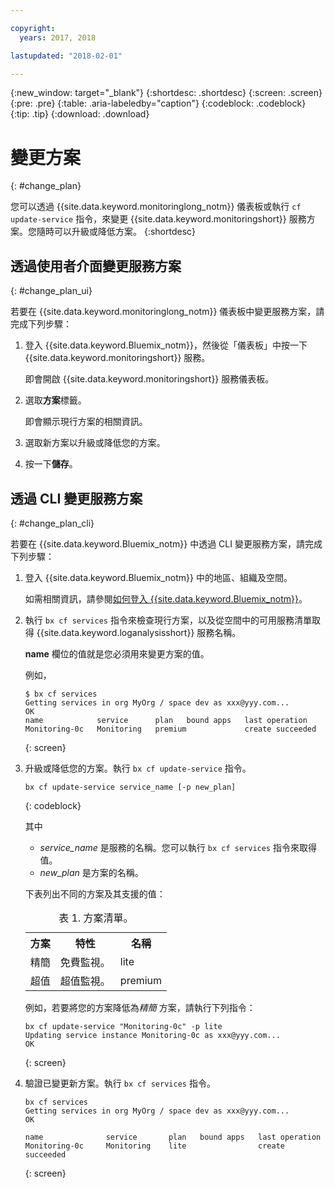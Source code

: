 ```yaml
---

copyright:
  years: 2017, 2018

lastupdated: "2018-02-01"

---
```


{:new_window: target="_blank"}
{:shortdesc: .shortdesc}
{:screen: .screen}
{:pre: .pre}
{:table: .aria-labeledby="caption"}
{:codeblock: .codeblock}
{:tip: .tip}
{:download: .download}


# 變更方案
{: #change_plan}

您可以透過 {{site.data.keyword.monitoringlong_notm}} 儀表板或執行 `cf update-service` 指令，來變更 {{site.data.keyword.monitoringshort}} 服務方案。您隨時可以升級或降低方案。
{:shortdesc}

## 透過使用者介面變更服務方案
{: #change_plan_ui}

若要在 {{site.data.keyword.monitoringlong_notm}} 儀表板中變更服務方案，請完成下列步驟：

1. 登入 {{site.data.keyword.Bluemix_notm}}，然後從「儀表板」中按一下 {{site.data.keyword.monitoringshort}} 服務。 

    即會開啟 {{site.data.keyword.monitoringshort}} 服務儀表板。
    
2. 選取**方案**標籤。

    即會顯示現行方案的相關資訊。
	
3. 選取新方案以升級或降低您的方案。 

4. 按一下**儲存**。



## 透過 CLI 變更服務方案
{: #change_plan_cli}

若要在 {{site.data.keyword.Bluemix_notm}} 中透過 CLI 變更服務方案，請完成下列步驟：

1. 登入 {{site.data.keyword.Bluemix_notm}} 中的地區、組織及空間。 

    如需相關資訊，請參閱[如何登入 {{site.data.keyword.Bluemix_notm}}](/docs/services/cloud-monitoring/qa/cli_qa.html#login)。
	
2. 執行 `bx cf services` 指令來檢查現行方案，以及從空間中的可用服務清單取得 {{site.data.keyword.loganalysisshort}} 服務名稱。 

    **name** 欄位的值就是您必須用來變更方案的值。 

    例如，
	
	```
	$ bx cf services
	Getting services in org MyOrg / space dev as xxx@yyy.com...
	OK
	name            service      plan   bound apps   last operation
	Monitoring-0c   Monitoring   premium             create succeeded
    ```
	{: screen}
    
3. 升級或降低您的方案。執行 `bx cf update-service` 指令。
    
	```
	bx cf update-service service_name [-p new_plan]
	```
	{: codeblock}
	
	其中 
	
	* *service_name* 是服務的名稱。您可以執行 `bx cf services` 指令來取得值。
	* *new_plan* 是方案的名稱。
	
	下表列出不同的方案及其支援的值：
	
	<table>
	  <caption>表 1. 方案清單。</caption>
	  <tr>
	    <th>方案</th>
		<th>特性</th>
	    <th>名稱</th>
	  </tr>
	  <tr>
	    <td>精簡</td>
	    <td>免費監視。</td>
		<td>lite</td>
	  </tr>
	  <tr>
	    <td>超值</td>
	    <td>超值監視。</td>
		<td>premium</td>
	  </tr>
	</table>
	
	例如，若要將您的方案降低為*精簡* 方案，請執行下列指令：
	
	```
	bx cf update-service "Monitoring-0c" -p lite
    Updating service instance Monitoring-0c as xxx@yyy.com...
    OK
	```
	{: screen}

4. 驗證已變更新方案。執行 `bx cf services` 指令。

    ```
	bx cf services
    Getting services in org MyOrg / space dev as xxx@yyy.com...
    OK

    name              service       plan   bound apps   last operation
    Monitoring-0c     Monitoring    lite                create succeeded
	```
	{: screen}






